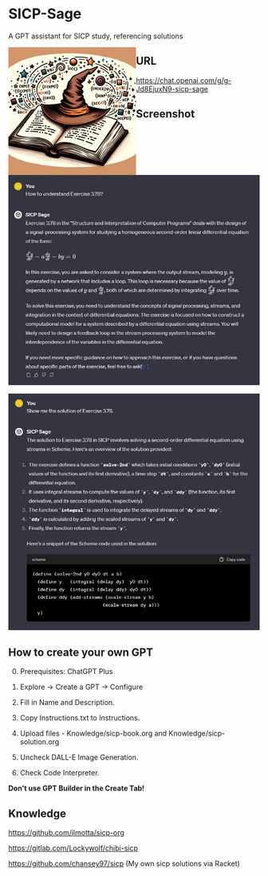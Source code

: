 # SICP-Sage
A GPT assistant for SICP study, referencing solutions

<img align="left" src="Logo.png" style="zoom:50%;" />

## URL

https://chat.openai.com/g/g-Jd8EjuxN9-sicp-sage

## Screenshot

![ex](ex.JPG)

![ex-sol](ex-sol.JPG)

## How to create your own GPT

0. Prerequisites: ChatGPT Plus

1. Explore → Create a GPT → Configure

2. Fill in Name and Description.

3. Copy Instructions.txt to Instructions.

4. Upload files - Knowledge/sicp-book.org and Knowledge/sicp-solution.org

5. Uncheck DALL-E Image Generation.

6. Check Code Interpreter.

**Don't use GPT Builder in the Create Tab!**

## Knowledge

https://github.com/ilmotta/sicp-org

https://gitlab.com/Lockywolf/chibi-sicp

https://github.com/chansey97/sicp (My own sicp solutions via Racket)
